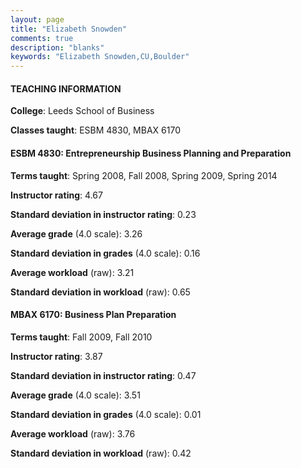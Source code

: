 ```yaml
---
layout: page
title: "Elizabeth Snowden" 
comments: true
description: "blanks"
keywords: "Elizabeth Snowden,CU,Boulder"
---
```

<head>
<script src="https://ajax.googleapis.com/ajax/libs/jquery/2.1.3/jquery.min.js"></script>
<script src="https://dl.dropboxusercontent.com/s/pc42nxpaw1ea4o9/highcharts.js?dl=0"></script>
<!-- <script src="../assets/js/highcharts.js"></script> -->
<style type="text/css">@font-face {
	font-family: "Bebas Neue";
	src: url(https://www.filehosting.org/file/details/544349/BebasNeue Regular.otf) format("opentype");
	}
	h1.Bebas { 
		font-family: "Bebas Neue", Verdana, Tahoma;
	}
</style>
</head>
	   
#### TEACHING INFORMATION

**College**: Leeds School of Business

**Classes taught**: ESBM 4830, MBAX 6170

#### ESBM 4830: Entrepreneurship Business Planning and Preparation

**Terms taught**: Spring 2008, Fall 2008, Spring 2009, Spring 2014

**Instructor rating**: 4.67

**Standard deviation in instructor rating**: 0.23

**Average grade** (4.0 scale): 3.26

**Standard deviation in grades** (4.0 scale): 0.16

**Average workload** (raw): 3.21

**Standard deviation in workload** (raw): 0.65

#### MBAX 6170: Business Plan Preparation

**Terms taught**: Fall 2009, Fall 2010

**Instructor rating**: 3.87

**Standard deviation in instructor rating**: 0.47

**Average grade** (4.0 scale): 3.51

**Standard deviation in grades** (4.0 scale): 0.01

**Average workload** (raw): 3.76

**Standard deviation in workload** (raw): 0.42

